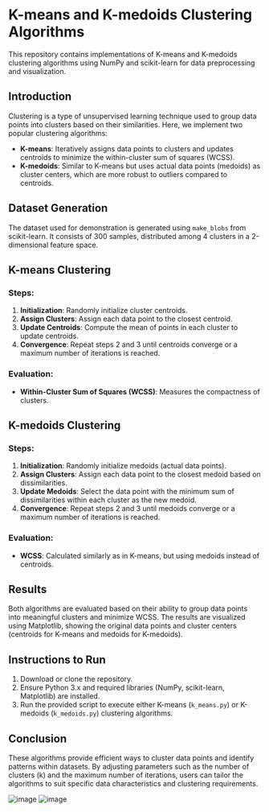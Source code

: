 # K-means and K-medoids Clustering Algorithms

This repository contains implementations of K-means and K-medoids clustering algorithms using NumPy and scikit-learn for data preprocessing and visualization.

## Introduction

Clustering is a type of unsupervised learning technique used to group data points into clusters based on their similarities. Here, we implement two popular clustering algorithms:

- **K-means**: Iteratively assigns data points to clusters and updates centroids to minimize the within-cluster sum of squares (WCSS).
- **K-medoids**: Similar to K-means but uses actual data points (medoids) as cluster centers, which are more robust to outliers compared to centroids.

## Dataset Generation

The dataset used for demonstration is generated using `make_blobs` from scikit-learn. It consists of 300 samples, distributed among 4 clusters in a 2-dimensional feature space.

## K-means Clustering

### Steps:
1. **Initialization**: Randomly initialize cluster centroids.
2. **Assign Clusters**: Assign each data point to the closest centroid.
3. **Update Centroids**: Compute the mean of points in each cluster to update centroids.
4. **Convergence**: Repeat steps 2 and 3 until centroids converge or a maximum number of iterations is reached.

### Evaluation:
- **Within-Cluster Sum of Squares (WCSS)**: Measures the compactness of clusters.

## K-medoids Clustering

### Steps:
1. **Initialization**: Randomly initialize medoids (actual data points).
2. **Assign Clusters**: Assign each data point to the closest medoid based on dissimilarities.
3. **Update Medoids**: Select the data point with the minimum sum of dissimilarities within each cluster as the new medoid.
4. **Convergence**: Repeat steps 2 and 3 until medoids converge or a maximum number of iterations is reached.

### Evaluation:
- **WCSS**: Calculated similarly as in K-means, but using medoids instead of centroids.

## Results

Both algorithms are evaluated based on their ability to group data points into meaningful clusters and minimize WCSS. The results are visualized using Matplotlib, showing the original data points and cluster centers (centroids for K-means and medoids for K-medoids).

## Instructions to Run

1. Download or clone the repository.
2. Ensure Python 3.x and required libraries (NumPy, scikit-learn, Matplotlib) are installed.
3. Run the provided script to execute either K-means (`k_means.py`) or K-medoids (`k_medoids.py`) clustering algorithms.

## Conclusion

These algorithms provide efficient ways to cluster data points and identify patterns within datasets. By adjusting parameters such as the number of clusters (k) and the maximum number of iterations, users can tailor the algorithms to suit specific data characteristics and clustering requirements.


![image](https://github.com/idrees200/K-means-and-K-medoids-Clustering-Algorithms/assets/113856749/acc8b898-9a7f-48e9-948e-99821620cf44)
![image](https://github.com/idrees200/K-means-and-K-medoids-Clustering-Algorithms/assets/113856749/e9d80c1f-5f05-4bee-a44e-1de2a1ae5398)
